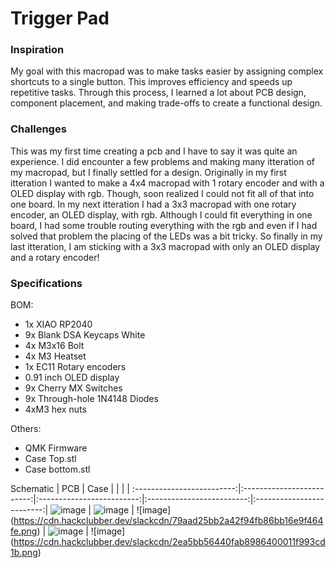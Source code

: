 # Trigger Pad

### Inspiration

My goal with this macropad was to make tasks easier by assigning complex shortcuts to a single button. This improves efficiency and speeds up repetitive tasks. Through this process, I learned a lot about PCB design, component placement, and making trade-offs to create a functional design.

### Challenges

 This was my first time creating a pcb and I have to say it was quite an experience. I did encounter a few problems and making many itteration of my macropad, but I finally settled for a design. Originally in my first itteration I wanted to make a 4x4 macropad with 1 rotary encoder and with a OLED display with rgb. Though, soon realized I could not fit all of that into one board. In my next itteration I had a 3x3 macropad with one rotary encoder, an OLED display, with rgb. Although I could fit everything in one board, I had some trouble routing everything with the rgb and even if I had solved that problem the placing of the LEDs was a bit tricky. So finally in my last itteration, I am sticking with a 3x3 macropad with only an OLED display and a rotary encoder!

### Specifications

BOM: 
- 1x XIAO RP2040
- 9x Blank DSA Keycaps White
- 4x M3x16 Bolt
- 4x M3 Heatset
- 1x EC11 Rotary encoders
- 0.91 inch OLED display
- 9x Cherry MX Switches
- 9x Through-hole 1N4148 Diodes
- 4xM3 hex nuts

Others:
- QMK Firmware
- Case Top.stl 
- Case bottom.stl

Schematic            |  PCB         |   Case              |                      |                            |                    |
:-------------------------:|:-------------------------:|:-------------------------:|:-------------------------:|:-------------------------:|
![image](https://cdn.hackclubber.dev/slackcdn/749dc306ac58f6cfa6c8b6a34eb5c2b1.png)    |  ![image](https://cdn.hackclubber.dev/slackcdn/b7d3242e91398aa26c269f6271fc1f12.png) | ![image] (https://cdn.hackclubber.dev/slackcdn/79aad25bb2a42f94fb86bb16e9f464fe.png)  |  ![image](https://cdn.hack.pet/slackcdn/145d20323730aa4e7457f78ae627d6fe.png)  | ![image] (https://cdn.hackclubber.dev/slackcdn/2ea5bb56440fab8986400011f993cd1b.png) 



